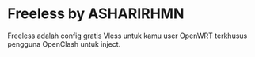 # Freeless by ASHARIRHMN

Freeless adalah config gratis Vless untuk kamu user OpenWRT terkhusus pengguna OpenClash untuk inject.
